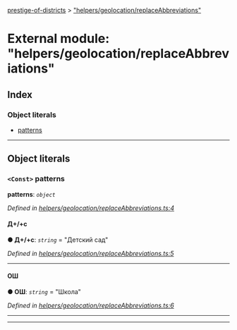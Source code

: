 [prestige-of-districts](../README.md) > ["helpers/geolocation/replaceAbbreviations"](../modules/_helpers_geolocation_replaceabbreviations_.md)

# External module: "helpers/geolocation/replaceAbbreviations"

## Index

### Object literals

* [patterns](_helpers_geolocation_replaceabbreviations_.md#patterns)

---

## Object literals

<a id="patterns"></a>

### `<Const>` patterns

**patterns**: *`object`*

*Defined in [helpers/geolocation/replaceAbbreviations.ts:4](https://github.com/YarosJ/prestige-of-districts/blob/828e334/helpers/geolocation/replaceAbbreviations.ts#L4)*

<a id="patterns._____"></a>

####  Д+/+с

**● Д+/+с**: *`string`* = "Детский сад"

*Defined in [helpers/geolocation/replaceAbbreviations.ts:5](https://github.com/YarosJ/prestige-of-districts/blob/828e334/helpers/geolocation/replaceAbbreviations.ts#L5)*

___
<a id="patterns.__"></a>

####  ОШ

**● ОШ**: *`string`* = "Школа"

*Defined in [helpers/geolocation/replaceAbbreviations.ts:6](https://github.com/YarosJ/prestige-of-districts/blob/828e334/helpers/geolocation/replaceAbbreviations.ts#L6)*

___

___

